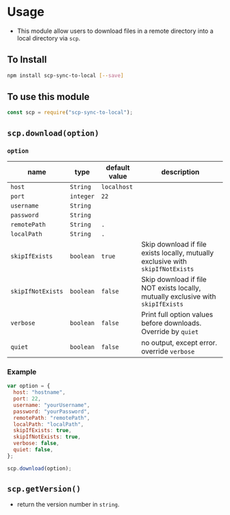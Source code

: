# Usage

- This module allow users to download files in a remote directory into a local directory via `scp`.

## To Install

```bash
npm install scp-sync-to-local [--save]
```

## To use this module

```js
const scp = require("scp-sync-to-local");
```

## `scp.download(option)`

### `option`

| name              | type      | default value | description                                                                      |
| ----------------- | --------- | ------------- | -------------------------------------------------------------------------------- |
| `host`            | `String`  | `localhost`   |                                                                                  |
| `port`            | `integer` | `22`          |                                                                                  |
| `username`        | `String`  |               |                                                                                  |
| `password`        | `String`  |               |                                                                                  |
| `remotePath`      | `String`  | `.`           |                                                                                  |
| `localPath`       | `String`  | `.`           |                                                                                  |
| `skipIfExists`    | `boolean` | `true`        | Skip download if file exists locally, mutually exclusive with `skipIfNotExists`  |
| `skipIfNotExists` | `boolean` | `false`       | Skip download if file NOT exists locally, mutually exclusive with `skipIfExists` |
| `verbose`         | `boolean` | `false`       | Print full option values before downloads. Override by `quiet`                   |
| `quiet`           | `boolean` | `false`       | no output, except error. override `verbose`                                      |

### Example

```js
var option = {
  host: "hostname",
  port: 22,
  username: "yourUsername",
  password: "yourPassword",
  remotePath: "remotePath",
  localPath: "localPath",
  skipIfExists: true,
  skipIfNotExists: true,
  verbose: false,
  quiet: false,
};

scp.download(option);
```

## `scp.getVersion()`

- return the version number in `string`.
